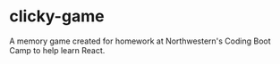 # clicky-game
A memory game created for homework at Northwestern's Coding Boot Camp to help learn React.
